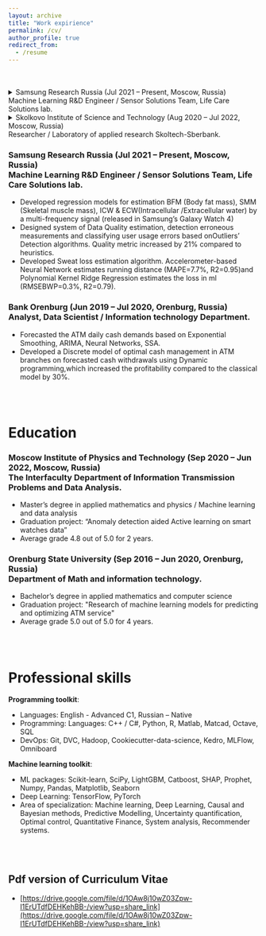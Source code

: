 ```yaml
---
layout: archive
title: "Work expirience"
permalink: /cv/
author_profile: true
redirect_from:
  - /resume
---
```


<br>
<br>

<details>
<summary>Samsung Research Russia (Jul 2021 – Present, Moscow, Russia) <br> Machine Learning R&D Engineer / Sensor Solutions Team, Life Care Solutions lab.</summary>


*  Developed regression models for estimation BFM (Body fat mass), SMM (Skeletal muscle mass), ICW & ECW(Intracellular Extracellular water) by a multi-frequency signal (released in Samsung’s Galaxy Watch 4)
* Designed system of Data Quality estimation, detection erroneous measurements and classifying user usage errors basedonOutliers’ Detection algorithms. Quality metric increased by 21% compared to heuristics.
* Developed Sweat loss estimation algorithm. Accelerometer-based Neural Network estimates running distance (MAPE=7.7%, R2=0.95and Polynomial Kernel Ridge Regression estimates the loss in ml (RMSEBWP=0.3%, R2=0.79).

</details>

<details><summary>Skolkovo Institute of Science and Technology (Aug 2020 – Jul 2022, Moscow, Russia) <br> Researcher / Laboratory of applied research Skoltech-Sberbank.</summary>

    * Developed regression models for estimation BFM (Body fat mass), SMM (Skeletal muscle mass), ICW & ECW(Intracellular Extracellular water) by a multi-frequency signal (released in Samsung’s Galaxy Watch 4)
    * Designed system of Data Quality estimation, detection erroneous measurements and classifying user usage errors basedonOutliers’ Detection algorithms. Quality metric increased by 21% compared to heuristics.
    * Developed Sweat loss estimation algorithm. Accelerometer-based Neural Network estimates running distance (MAPE=7.7%, R2=0.95and Polynomial Kernel Ridge Regression estimates the loss in ml (RMSEBWP=0.3%, R2=0.79).

</details>



### Samsung Research Russia (Jul 2021 – Present, Moscow, Russia) <br> Machine Learning R&D Engineer / Sensor Solutions Team, Life Care Solutions lab.
* Developed regression models for estimation BFM (Body fat mass), SMM (Skeletal muscle mass), ICW & ECW(Intracellular /Extracellular water) by a multi-frequency signal (released in Samsung’s Galaxy Watch 4)
* Designed system of Data Quality estimation, detection erroneous measurements and classifying user usage errors based onOutliers’ Detection algorithms. Quality metric increased by 21% compared to heuristics.
* Developed Sweat loss estimation algorithm. Accelerometer-based Neural Network estimates running distance (MAPE=7.7%, R2=0.95)and Polynomial Kernel Ridge Regression estimates the loss in ml (RMSEBWP=0.3%, R2=0.79).

### 


### Bank Orenburg (Jun 2019 – Jul 2020, Orenburg, Russia) <br> Analyst, Data Scientist / Information technology Department.
* Forecasted the ATM daily cash demands based on Exponential Smoothing, ARIMA, Neural Networks, SSA.
* Developed a Discrete model of optimal cash management in ATM branches on forecasted cash withdrawals using Dynamic programming,which increased the profitability compared to the classical model by 30%.
<br>
<br>

# Education
### Moscow Institute of Physics and Technology (Sep 2020 – Jun 2022, Moscow, Russia) <br> The Interfaculty Department of Information Transmission Problems and Data Analysis.
* Master’s degree in applied mathematics and physics / Machine learning and data analysis
* Graduation project: “Anomaly detection aided Active learning on smart watches data”
* Average grade 4.8 out of 5.0 for 2 years.

### Orenburg State University (Sep 2016 – Jun 2020, Orenburg, Russia) <br> Department of Math and information technology.
* Bachelor’s degree in applied mathematics and computer science
* Graduation project: "Research of machine learning models for predicting and optimizing ATM service"
* Average grade 5.0 out of 5.0 for 4 years.
<br>
<br>

# Professional skills
**Programming toolkit**:

* Languages: English - Advanced C1, Russian – Native
* Programming: Languages: C++ / C#, Python, R, Matlab, Matcad, Octave, SQL
* DevOps: Git, DVC, Hadoop, Cookiecutter-data-science, Kedro, MLFlow, Omniboard

**Machine learning toolkit**:

* ML packages: Scikit-learn, SciPy, LightGBM, Catboost, SHAP, Prophet, Numpy, Pandas, Matplotlib, Seaborn
* Deep Learning: TensorFlow, PyTorch
* Area of specialization: Machine learning, Deep Learning, Causal and Bayesian methods, Predictive Modelling,
Uncertainty quantification, Optimal control, Quantitative Finance, System analysis, Recommender systems.
<br>
<br>

## Pdf version of Curriculum Vitae
* [https://drive.google.com/file/d/1OAw8j10wZ03Zpw-I1ErUTdfDEHKehBB-/view?usp=share_link](https://drive.google.com/file/d/1OAw8j10wZ03Zpw-I1ErUTdfDEHKehBB-/view?usp=share_link)